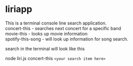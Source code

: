 # liriapp
This is a terminal console line search application.</br>
concert-this - searches next concert for a specific band</br>
movie-this - looks up movie information</br>
spotify-this-song - will look up information for song search.</br>

search in the terminal will look like this</br>

node liri.js concert-this `<your search item here>`
